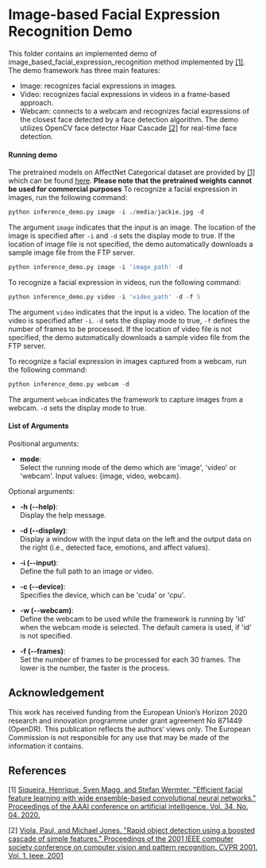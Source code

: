# Image-based Facial Expression Recognition Demo

This folder contains an implemented demo of image_based_facial_expression_recognition method implemented by [[1]](#1).
The demo framework has three main features:
- Image: recognizes facial expressions in images.
- Video: recognizes facial expressions in videos in a frame-based approach.
- Webcam: connects to a webcam and recognizes facial expressions of the closest face detected by a face detection algorithm.
The demo utilizes OpenCV face detector Haar Cascade [[2]](https://ieeexplore.ieee.org/abstract/document/990517) for real-time face detection.

#### Running demo
The pretrained models on AffectNet Categorical dataset are provided by [[1]](#1) which can be found [here](https://github.com/siqueira-hc/Efficient-Facial-Feature-Learning-with-Wide-Ensemble-based-Convolutional-Neural-Networks/tree/master/model/ml/trained_models/esr_9).
**Please note that the pretrained weights cannot be used for commercial purposes**
To recognize a facial expression in images, run the following command:
```python
python inference_demo.py image -i ./media/jackie.jpg -d 
```  

The argument `image` indicates that the input is an image. The location of the image is specified after `-i` and `-d` sets the display mode to true.
If the location of image file is not specified, the demo automatically downloads a sample image file from the FTP server.

```python
python inference_demo.py image -i 'image_path' -d 
```  

To recognize a facial expression in videos, run the following command:
```python
python inference_demo.py video -i 'video_path' -d -f 5
```
The argument `video` indicates that the input is a video. The location of the video is specified after `-i`. `-d` sets the display mode to true, `-f` defines the number of frames to be processed.
If the location of video file is not specified, the demo automatically downloads a sample video file from the FTP server. 

To recognize a facial expression in images captured from a webcam, run the following command:
```python
python inference_demo.py webcam -d
```
The argument `webcam` indicates the framework to capture images from a webcam. `-d` sets the display mode to true.

#### List of Arguments
Positional arguments:

- **mode**:\
Select the running mode of the demo which are 'image', 'video' or 'webcam'.
Input values: {image, video, webcam}.

Optional arguments:

- **-h (--help)**:\
Display the help message.

- **-d (--display)**:\
Display a window with the input data on the left and the output data on the right (i.e., detected face, emotions, and affect values).

- **-i (--input)**:\
Define the full path to an image or video.

- **-c (--device)**:\
Specifies the device, which can be 'cuda' or 'cpu'.

- **-w (--webcam)**:\
Define the webcam to be used while the framework is running by 'id' when the webcam mode is selected. The default camera is used, if 'id' is not specified.

- **-f (--frames)**:\
Set the number of frames to be processed for each 30 frames. The lower is the number, the faster is the process.


## Acknowledgement
This work has received funding from the European Union’s Horizon 2020 research and innovation programme under grant agreement No 871449 (OpenDR). This publication reflects the authors’ views only. The European Commission is not responsible for any use that may be made of the information it contains.


## References
<a id="1">[1]</a>
[Siqueira, Henrique, Sven Magg, and Stefan Wermter. "Efficient facial feature learning with wide ensemble-based convolutional neural networks." Proceedings of the AAAI conference on artificial intelligence. Vol. 34. No. 04. 2020.](
https://ojs.aaai.org/index.php/AAAI/article/view/6037)

<a id="2">[2]</a>
[Viola, Paul, and Michael Jones. "Rapid object detection using a boosted cascade of simple features." Proceedings of the 2001 IEEE computer society conference on computer vision and pattern recognition. CVPR 2001. Vol. 1. Ieee, 2001](
https://ieeexplore.ieee.org/abstract/document/990517)
